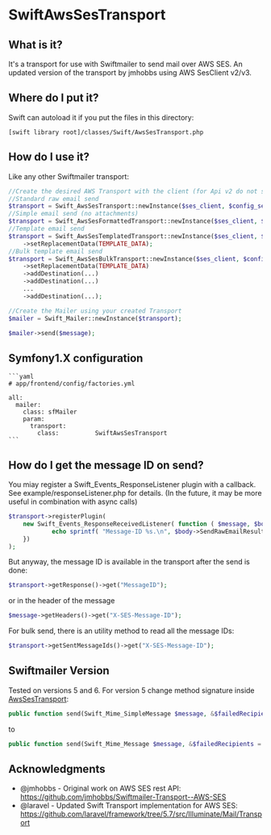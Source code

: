 # SwiftAwsSesTransport

## What is it?
It's a transport for use with Swiftmailer to send mail over AWS SES.
An updated version of the transport by jmhobbs using AWS SesClient v2/v3.

## Where do I put it?
[comment]: < The best way to use it is through [composer](https://getcomposer.org/). >

[comment]: <    $ composer require francescogabbrielli/swiftmailer-aws-ses-transport>

[comment]: < Which will bring in Swiftmailer if you don't already have it installed. >
[comment]: < Otherwise >
Swift can autoload it if you put the files in this directory:

    [swift library root]/classes/Swift/AwsSesTransport.php

## How do I use it?

Like any other Swiftmailer transport:
```php
//Create the desired AWS Transport with the client (for Api v2 do not specify $config_set)
//Standard raw email send
$transport = Swift_AwsSesTransport::newInstance($ses_client, $config_set);
//Simple email send (no attachments)
$transport = Swift_AwsSesFormattedTransport::newInstance($ses_client, $config_set);
//Template email send
$transport = Swift_AwsSesTemplatedTransport::newInstance($ses_client, $config_set, $template)
    ->setReplacementData(TEMPLATE_DATA);
//Bulk template email send 
$transport = Swift_AwsSesBulkTransport::newInstance($ses_client, $config_set, $template)
    ->setReplacementData(TEMPLATE_DATA)
    ->addDestination(...)
    ->addDestination(...)
    ...
    ->addDestination(...);

//Create the Mailer using your created Transport
$mailer = Swift_Mailer::newInstance($transport);

$mailer->send($message);
```

## Symfony1.X configuration

    ```yaml
    # app/frontend/config/factories.yml

    all:
      mailer:
        class: sfMailer
        param:
          transport:
            class:          SwiftAwsSesTransport
    ```

## How do I get the message ID on send?

You miay register a Swift_Events_ResponseListener plugin with a callback.  
See example/responseListener.php for details. 
(In the future, it may be more useful in combination with async calls)
```php
$transport->registerPlugin(
    new Swift_Events_ResponseReceivedListener( function ( $message, $body ) {
            echo sprintf( "Message-ID %s.\n", $body->SendRawEmailResult->MessageId );
    })
);
```

But anyway, the message ID is available in the transport after the send is done:
```php
$transport->getResponse()->get("MessageID");
```
or in the header of the message
```php
$message->getHeaders()->get("X-SES-Message-ID");
```

For bulk send, there is an utility method to read all the message IDs:
```php
$transport->getSentMessageIds()->get("X-SES-Message-ID");
```

## Swiftmailer Version

Tested on versions 5 and 6. For version 5 change method signature inside [AwsSesTransport](classes/Swift/AwsSesTransport.php):
```php
public function send(Swift_Mime_SimpleMessage $message, &$failedRecipients = null) 
```
to
```php
public function send(Swift_Mime_Message $message, &$failedRecipients = null) 
```

## Acknowledgments
* @jmhobbs - Original work on AWS SES rest API: https://github.com/jmhobbs/Swiftmailer-Transport--AWS-SES
* @laravel - Updated Swift Transport implementation for AWS SES: https://github.com/laravel/framework/tree/5.7/src/Illuminate/Mail/Transport
